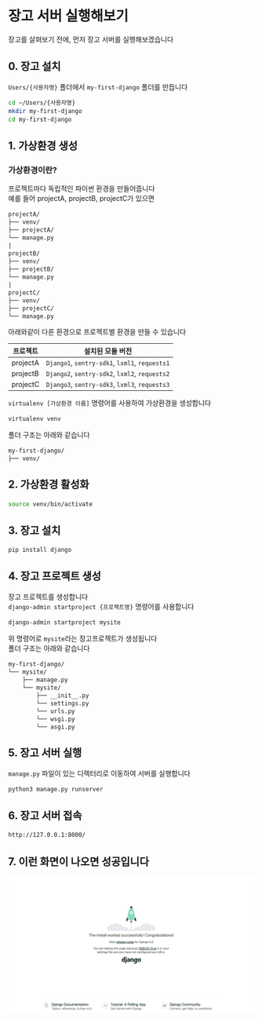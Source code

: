 # 장고 서버 실행해보기
장고를 살펴보기 전에, 먼저 장고 서버를 실행해보겠습니다

## 0. 장고 설치
`Users/{사용자명}` 폴더에서 `my-first-django` 폴더를 만듭니다

```bash
cd ~/Users/{사용자명}
mkdir my-first-django
cd my-first-django
```
## 1. 가상환경 생성
### 가상환경이란?
프로젝트마다 독립적인 파이썬 환경을 만들어줍니다  
예를 들어 projectA, projectB, projectC가 있으면 

```
projectA/
├── venv/
├── projectA/
└── manage.py
|
projectB/
├── venv/
├── projectB/
└── manage.py
|
projectC/
├── venv/
├── projectC/
└── manage.py

```
아래와같이 다른 환경으로 프로젝트별 환경을 만들 수 있습니다

| 프로젝트 | 설치된 모듈 버전 |
|----------|-------------|
| projectA | `Django1`, `sentry-sdk1`, `lxml1`, `requests1`  |
| projectB | `Django2`, `sentry-sdk2`, `lxml2`, `requests2` |
| projectC | `Django3`, `sentry-sdk3`, `lxml3`, `requests3` |

`virtualenv [가상환경 이름]` 명령어를 사용하여 가상환경을 생성합니다
```bash
virtualenv venv
```

폴더 구조는 아래와 같습니다


```
my-first-django/
├── venv/
```

## 2. 가상환경 활성화
```bash
source venv/bin/activate
```
## 3. 장고 설치
```bash
pip install django
```

## 4. 장고 프로젝트 생성
장고 프로젝트를 생성합니다  
`django-admin startproject {프로젝트명}` 명령어를 사용합니다
```bash
django-admin startproject mysite
```
위 명령어로 `mysite`라는 장고프로젝트가 생성됩니다  
폴더 구조는 아래와 같습니다

```
my-first-django/
└── mysite/
    ├── manage.py
    └── mysite/
        ├── __init__.py
        └── settings.py
        └── urls.py
        └── wsgi.py
        └── asgi.py
```
## 5. 장고 서버 실행
`manage.py` 파일이 있는 디렉터리로 이동하여 서버를 실행합니다

```bash
python3 manage.py runserver
```

## 6. 장고 서버 접속

```bash
http://127.0.0.1:8000/
```

## 7. 이런 화면이 나오면 성공입니다
![서버실행화면](./images/django/install.png)
